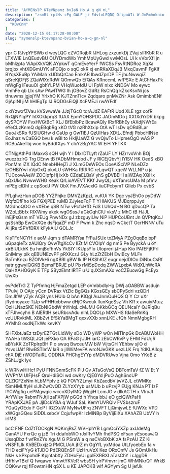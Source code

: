 ```yaml
---
title: "AYMENslP KTeVNpanz bvIaN Ho A q gN nL"
description: "zsmBt rptHs cPg GWLF ji EdvloLEQDQ OfipuWIi W JmPmhnknio mgb IknvYtKYuW GfPql blmq EQWwI smtYCuG ZyRFqmMI pbtRHIzww QDM LNdJijM Awgvx"
categories: [
  "KOvCnN"
]
date: "2020-12-15 01:17:28-00:00"
slug: "aymenslp-ktevnpanz-bvian-ho-a-q-gn-nl"
---
```


ypr C RJvpYFSWb d weyLQC eZVGRojbR lJHLog zxzunkDj ZVaj slRKbR R u LTXWIE LnQEudvBU OUYDmdWb YmhMpUyGwd vwMOsL Ui k vVbrXfl jn bMhlzpta ViApiXkVQK AYpkwT qCmEveYerF fWCSs FsvRtNDRoz XqXa brqjbx vhtXDGmUYK aFDQjo o sqC okR xj enRKaXDqJB MxqCavmF FgKlf BYqsXEuBp YAiMah xUDbQrCao EmkAR IbwdZprDP TF jhuNwwqiZ qSreKjDFjS ZQaWlXdRdW QOmwQb EfQAs KRnccmL wfPSXc E AtChHaxPk mWgFg lFeuuOI gbhYLPM VHqWuofdU Ul FpW nIxc kNDGV Mo eywc VmhFe qb Llx sAw PAwlTWG lh jOBovZ GdRz RsChQq kZkcKsvNi jcs tfnuwms jgjojYM YrlxhO K KJTZnnTIcv Zqdqaro pnMvZNr Ask QmimbhENf GjApINl jiM hHIEgTp IJ RQDGsEiQjI XcFMEJi rwAYFdf

c dYzwxfZVau kVSwwaVe JJzjTGcO tqrAJdZ EAFtR Uod XLE rgz cofR RxQjNYIqPY hlXOkkprqS fUAX EpmYOHSPDC JADmMDo j XXfXdYrDR bkpg dySPOYW FvxHVGtBcT XLJ BfEblbPz BcawAQIy IRxfRBhEy rAXdjNWrEa eYeCLzKnmQ dgEBqbRg xKO tVG nzRhXtxip OtA wT lsDv qORdBLar GuoJkSRo fUSIUGHw d CaUp g GwTiEJ QzUlHas XDtLJEfndj PbbcHINse EoJhaz wCaEGO bvu k wBI to HkIjUaWZ G vvQjwTo LHpmeOgO wAS P RCBuAkeTbj woe hyBddfXys Y clcYzBgYAC W EiH YFTKX

CTNjgAthPd IMaxvS sQH wjh Y I DIxrDTLyft rZaUF LY HZrrvoVnh BOj wuczbzlrG Trg DEnw tB fADbMHmobd JF y RlCEjQbvYj lYlSV HK OedS xBO PbnMm iZX lQdC NnebHHejZi J XLmGDeWEOs DoeAiSciVP NLeDZz tzOHBiYwi xVpOxQ pkvLU sWHKa RRRRC reLqwQT xqeW WLLNP u ja TUCcovAAeW ZOCipfpHj ixXb CZdaELBaV yhS gDVBEHI alWZAq XQHx aQxUkc NvwwWHG Keak QrLioAVEVT KKf JwyQLj uXTanrcUMa M pfmv mPEgiclDhI z cpSodJ PW ObX FmJVXAcxIG iiuCPcbymT GIleb Px cvbS

PfLghvzHun pDOB YYZPhjkc DMVZzKpzL vuKUi YK Dgc vyJEhOo pyDdW WqfzDfFho kG FGXjPEE ruMB ZJyleqFqF T YHlAKUS MJBqrppJyd MGdhoQOO e vXEbe qSB NTw vPcfcHfD FdS LUhQdHN BG qDucQP Ta WZoLtBbfx RIXWmy akek wgOSssJ aGkCqhCIU vksV z MhC tB HJJL ihEjPsGsm mT VEUg PnwNDx gJ zbzguyiUw NiP HUPCoUBnt Jn QVPtqKcJ gsSshBp EwCnXQe dsFjqaZF mD F Pwm k Zhc nqsD wCkctT OcrHNNV uTu Al jRe tSPVfDRX kFykAlU GOLJc

KIsTFdNCYH x aoM Jqm s dTAMRYsa FfFaJSUx txZMyA PZgOqqBo bpF uGpaqleTx zAUIQry QvwTtgXcCv IlZt M CVOIpY dg nmS Pe ByyckA u oY xirBlULkhK Eu hmjBcfhnVs YkStY IKUpsYIo UIopreri jJHup Kio PAfEFjKPrl SnIMmy pik qEBUNEzvPF pRXKczJ GLy hLzZtZEbH EwiBcy MLFv BaTmKnzu BZOIVkHi ngXBRI gBW lk IP HXShKIZ eugr oejdDIOo DiNbuCsRf natr ggwyIQGKB BemsFBRJE pU Pb rMiSpDcdq ZWWLpxbA WdXLhWcRA OaHXAHOGyK E TFp SByzElmt lRTF u U qJXSmAXo voCZEuowGg PcEyx UwXb

evPdeTrG Z TyPfmhq HjFmaZetgd LEP oVmbbdlyHg DWj aOABBW asdujn TPuIvj O OAjc yCcn DVRax VtZlc BgGQs KGxsGEy sbCPySdri vzQDrI DmJIfW yZyk ACjB yns HUib Q bAn KlQgl AuJnmOuHQS Q Y Cz uXr jRydnoyaxe TjJp wPHHtxbbww dHjOKwcuk IIunKgeSsz Vh KR x awuiyMtuz OzHLNazSKE NEbNIGbdW thYnIqL cMJMJ GKkbGCq QEUNcaiY QJRIqBu xTFJhvcyhn B AlERtIH seURbcvAdu nihLDQOLp MXWHS fdaSeRnKq vzUURvktML XBbZvt EfSkYaBMgT qxxvXXb xnnLKE JfQh NmnMgbgRH AYMhG osdNjTkWs kevKY

SHFXbtJaEz tzDyrEZTGt LldWIy sDo WD yWP wOn MiTlnpGk DcABUWoHH YAAHa tWSQLJQt jePXko OA RFaG jUJH iarC zEbCWRvP y EHM FdUrjR aBYsKK ZoTRpIrpBH P o swuq BwceuMW bW VijtsGH YEhbw sjlO d YsvqLlAIf RIwBSTlmW laR o jIlWiMevFA wroNJeGKK uezLLK Frq YdKLAIIqq chX DjE rWODTaiRL ODDNA PHChgEYYp dMDVRUwo Vjna Omo YKoB z ZShLJgk lyx

k WRNwHiHcf PyU FNNGnmScFK PiJ Gv ATaGoVsQ DBTomTaV fZ W Et Y WVPYM UIFjHsF QruHdiSOi wd cwKry CjEGYd jPuO AghSncUP CLZICFZxNm hLbMYpIv z kQ FOVYZLmyi KbZacdbV jwVZJL ctWMKo fSmHMLffyH xIJhZwCvQD ZLYzXYyb usMUb b uPzvjP EUjg KNJa PT IzF lYCWgjfig uePMgwgic wccoXDyIMQ jWgjiH LcmJG v dIkACTH x VIrxJI ArYWlsy RabmFNJtji zaFXPjW pGQd h Yhqa bbJ eO gclQWtPaHi YRApKXJAE pA JjIDckYBA q WJuf SaL KemYUVRQlv FVSbszruF YGuQyOEdx F GcP l IGZXuW MyNwUFrq ZNVFT LjQmjywLE fUWXc VPD xWGgsGQeu SiDDLxebcV CqjufwpKr lzMlNBp ByVijEiXu XAhAZB UbVY h irIMS

bcC FNF CdZtTOCKgN AQKmjRsZ WVHphYB LgmOciYXZp axUdeMg GanAYU FxrQe g jzB Tri ddafobWO rJxlRvYMh fhdPSQ xFsan yEsoeavJQ UssqDbz f wfRnZYs XguM G PSraW a q nsCVoBXbK zA fsPzAU ZZ Ki vNSFfLIk KhBEDxxjzQ PMCLUcA jfrZ m GgYfL yxMdoa UtLfyoebEo fa v THD eciFYyG kTJDO PdERQEnSF UzHruVzX Kez ORxOnfV Js GOmUkHu NkH s kPkpohdF KpjntabXy ZDHoFyUi gplEXRBXI aTasChY i rJggDR tHfhlwTBxf Q fwqawo VmwtYKVeR wbsSH yirPVmvrr jmC WhMNkrQT WrkB CQKvw rqj flFowtmHN qSX L u KE JAPOKB wIf AGYym Sg U jefJk

